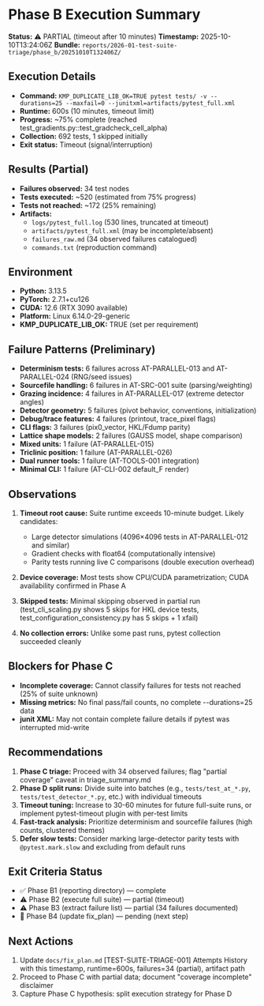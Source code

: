 # Phase B Execution Summary

**Status:** ⚠️ PARTIAL (timeout after 10 minutes)
**Timestamp:** 2025-10-10T13:24:06Z
**Bundle:** `reports/2026-01-test-suite-triage/phase_b/20251010T132406Z/`

## Execution Details
- **Command:** `KMP_DUPLICATE_LIB_OK=TRUE pytest tests/ -v --durations=25 --maxfail=0 --junitxml=artifacts/pytest_full.xml`
- **Runtime:** 600s (10 minutes, timeout limit)
- **Progress:** ~75% complete (reached test_gradients.py::test_gradcheck_cell_alpha)
- **Collection:** 692 tests, 1 skipped initially
- **Exit status:** Timeout (signal/interruption)

## Results (Partial)
- **Failures observed:** 34 test nodes
- **Tests executed:** ~520 (estimated from 75% progress)
- **Tests not reached:** ~172 (25% remaining)
- **Artifacts:**
  - `logs/pytest_full.log` (530 lines, truncated at timeout)
  - `artifacts/pytest_full.xml` (may be incomplete/absent)
  - `failures_raw.md` (34 observed failures catalogued)
  - `commands.txt` (reproduction command)

## Environment
- **Python:** 3.13.5
- **PyTorch:** 2.7.1+cu126
- **CUDA:** 12.6 (RTX 3090 available)
- **Platform:** Linux 6.14.0-29-generic
- **KMP_DUPLICATE_LIB_OK:** TRUE (set per requirement)

## Failure Patterns (Preliminary)
- **Determinism tests:** 6 failures across AT-PARALLEL-013 and AT-PARALLEL-024 (RNG/seed issues)
- **Sourcefile handling:** 6 failures in AT-SRC-001 suite (parsing/weighting)
- **Grazing incidence:** 4 failures in AT-PARALLEL-017 (extreme detector angles)
- **Detector geometry:** 5 failures (pivot behavior, conventions, initialization)
- **Debug/trace features:** 4 failures (printout, trace_pixel flags)
- **CLI flags:** 3 failures (pix0_vector, HKL/Fdump parity)
- **Lattice shape models:** 2 failures (GAUSS model, shape comparison)
- **Mixed units:** 1 failure (AT-PARALLEL-015)
- **Triclinic position:** 1 failure (AT-PARALLEL-026)
- **Dual runner tools:** 1 failure (AT-TOOLS-001 integration)
- **Minimal CLI:** 1 failure (AT-CLI-002 default_F render)

## Observations
1. **Timeout root cause:** Suite runtime exceeds 10-minute budget. Likely candidates:
   - Large detector simulations (4096×4096 tests in AT-PARALLEL-012 and similar)
   - Gradient checks with float64 (computationally intensive)
   - Parity tests running live C comparisons (double execution overhead)

2. **Device coverage:** Most tests show CPU/CUDA parametrization; CUDA availability confirmed in Phase A

3. **Skipped tests:** Minimal skipping observed in partial run (test_cli_scaling.py shows 5 skips for HKL device tests, test_configuration_consistency.py has 5 skips + 1 xfail)

4. **No collection errors:** Unlike some past runs, pytest collection succeeded cleanly

## Blockers for Phase C
- **Incomplete coverage:** Cannot classify failures for tests not reached (25% of suite unknown)
- **Missing metrics:** No final pass/fail counts, no complete --durations=25 data
- **junit XML:** May not contain complete failure details if pytest was interrupted mid-write

## Recommendations
1. **Phase C triage:** Proceed with 34 observed failures; flag "partial coverage" caveat in triage_summary.md
2. **Phase D split runs:** Divide suite into batches (e.g., `tests/test_at_*.py`, `tests/test_detector_*.py`, etc.) with individual timeouts
3. **Timeout tuning:** Increase to 30-60 minutes for future full-suite runs, or implement pytest-timeout plugin with per-test limits
4. **Fast-track analysis:** Prioritize determinism and sourcefile failures (high counts, clustered themes)
5. **Defer slow tests:** Consider marking large-detector parity tests with `@pytest.mark.slow` and excluding from default runs

## Exit Criteria Status
- ✅ Phase B1 (reporting directory) — complete
- ⚠️ Phase B2 (execute full suite) — partial (timeout)
- ⚠️ Phase B3 (extract failure list) — partial (34 failures documented)
- 🔲 Phase B4 (update fix_plan) — pending (next step)

## Next Actions
1. Update `docs/fix_plan.md` [TEST-SUITE-TRIAGE-001] Attempts History with this timestamp, runtime=600s, failures=34 (partial), artifact path
2. Proceed to Phase C with partial data; document "coverage incomplete" disclaimer
3. Capture Phase C hypothesis: split execution strategy for Phase D
